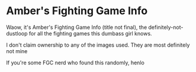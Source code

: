 <h1>Amber's Fighting Game Info</h1>
Waow, it's Amber's Fighting Game Info (title not final), the definitely-not-dustloop for all the fighting games this dumbass girl knows.

I don't claim ownership to any of the images used. They are most definitely not mine

If you're some FGC nerd who found this randomly, henlo
